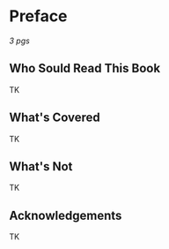 # Preface

_3 pgs_

## Who Sould Read This Book
TK

## What's Covered
TK

## What's Not
TK

## Acknowledgements
TK
